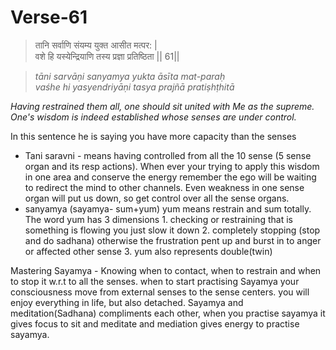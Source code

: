 # Verse-61

> तानि सर्वाणि संयम्य युक्त आसीत मत्पर: |  
वशे हि यस्येन्द्रियाणि तस्य प्रज्ञा प्रतिष्ठिता || 61||

> *tāni sarvāṇi sanyamya yukta āsīta mat-paraḥ  
vaśhe hi yasyendriyāṇi tasya prajñā pratiṣhṭhitā*

*Having restrained them all, one should
sit united with Me as the supreme. One's wisdom is indeed
established whose senses are under control.* 

In this sentence he is saying you have more capacity than the senses 
- Tani saravni - means having controlled from all the 10 sense (5 sense organ and its resp actions). When ever your trying to apply this wisdom in one area and conserve the energy remember the ego will be waiting to redirect the mind to other channels. Even weakness in one sense organ will put us down, so get control over all the sense organs.
- sanyamya (sayamya- sum+yum) yum means restrain and sum totally. The word yum has 3 dimensions 
		1. checking or restraining that is something is flowing you just slow it down
		2.  completely stopping (stop and do sadhana) otherwise the frustration pent up and burst in to anger or affected other sense
		3. yum also represents double(twin)

Mastering Sayamya - Knowing when to contact, when to restrain and when to stop it  w.r.t to all the senses. 
when to start practising Sayamya your consciousness move from external senses to the sense centers. you will enjoy everything in life, but also detached. 
Sayamya and meditation(Sadhana) compliments each other, when you practise sayamya it gives focus to sit and meditate and mediation gives energy to practise sayamya.



<!--stackedit_data:
eyJoaXN0b3J5IjpbMTIxODcwOTcyNywxMDIxMDAwMzk3LDE5Nz
A5NDc2NjYsOTEzMTM0NDQyLDIwNDM0NTUwNTEsNTQ5OTY5Mjg3
LC0xNjYyOTY5NSwtODA5MjYyOTgxLC0yMDE0OTM0NzA2LDE0Mz
Q0MTIyODQsLTUzOTA4NjAwNF19
-->